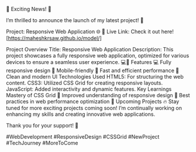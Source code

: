 
🚀 Exciting News! 🚀

I’m thrilled to announce the launch of my latest project! 🎉

Project: Responsive Web Application 🌐
📌 Live Link: Check it out here!
[https://maheshkrsaw.github.io/model/]

Project Overview
Title: Responsive Web Application
Description: This project showcases a fully responsive web application, optimized for various devices to ensure a seamless user experience. 💻📱
Features
💻 Fully responsive design
📱 Mobile-friendly
🚀 Fast and efficient performance
🎨 Clean and modern UI
Technologies Used
HTML5: For structuring the web content.
CSS3: Utilized CSS Grid for creating responsive layouts.
JavaScript: Added interactivity and dynamic features.
Key Learnings
Mastery of CSS Grid 🧩
Improved understanding of responsive design 📐
Best practices in web performance optimization 🚀
Upcoming Projects
🔥 Stay tuned for more exciting projects coming soon! I’m continually working on enhancing my skills and creating innovative web applications.

Thank you for your support! 🙏

#WebDevelopment #ResponsiveDesign #CSSGrid #NewProject #TechJourney #MoreToCome

